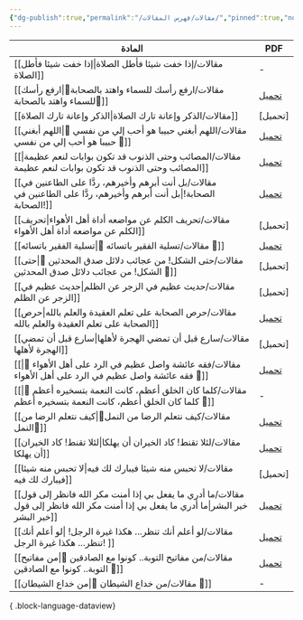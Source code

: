 ```yaml
---
{"dg-publish":true,"permalink":"/مقالات/فهرس المقالات/","pinned":true,"noteIcon":"✨"}
---
```



| المادة                                                                                                                                   | PDF                                  |
| ---------------------------------------------------------------------------------------------------------------------------------------- | ------------------------------------ |
| [[مقالات/إذا خفت شيئا فأطل الصلاة\|إذا خفت شيئا فأطل الصلاة]]                                                                         | \-                                   |
| [[مقالات/ارفع رأسك للسماء  واهتد بالصحابة📝\|ارفع رأسك للسماء  واهتد بالصحابة📝]]                                                     | [تحميل](https://t.me/AlMighwary/209) |
| [[مقالات/الذكر وإعانة تارك الصلاة\|الذكر وإعانة تارك الصلاة]]                                                                         | [تحميل]                              |
| [[مقالات/اللهم أبغني حبيبا هو أحب إلي من نفسي 📝\|اللهم أبغني حبيبا هو أحب إلي من نفسي 📝]]                                           | [تحميل](https://t.me/AlMighwary/212) |
| [[مقالات/المصائب وحتى الذنوب قد تكون بوابات لنعم عظيمة\|المصائب وحتى الذنوب قد تكون بوابات لنعم عظيمة]]                               | [تحميل](https://t.me/AlMighwary/157) |
| [[مقالات/بل أنت أبرهم وأخيرهم، ردَّا على الطاعنين في الصحابة!\|بل أنت أبرهم وأخيرهم، ردَّا على الطاعنين في الصحابة!]]                 | [تحميل](https://t.me/AlMighwary/142) |
| [[مقالات/تحريف الكلم عن مواضعه أداة أهل الأهواء\|تحريف الكلم عن مواضعه أداة أهل الأهواء]]                                             | [تحميل]                              |
| [[مقالات/تسلية الفقير باتسائه 📝\|تسلية الفقير باتسائه 📝]]                                                                           | [تحميل](https://t.me/AlMighwary/187) |
| [[مقالات/حتى الشكل! من عجائب دلائل صدق المحدثين 📝\|حتى الشكل! من عجائب دلائل صدق المحدثين 📝]]                                       | [تحميل]                              |
| [[مقالات/حديث عظيم في الزجر عن الظلم\|حديث عظيم في الزجر عن الظلم]]                                                                   | [تحميل]                              |
| [[مقالات/حرص الصحابة على تعلم العقيدة والعلم بالله\|حرص الصحابة على تعلم العقيدة والعلم بالله]]                                       | [تحميل](https://t.me/AlMighwary/153) |
| [[مقالات/سارع قبل أن تمضي الهجرة لأهلها\|سارع قبل أن تمضي الهجرة لأهلها]]                                                             | [تحميل]                              |
| [[مقالات/فقه عائشة واصل عظيم في الرد على أهل الأهواء 📝\|فقه عائشة واصل عظيم في الرد على أهل الأهواء 📝]]                             | [تحميل](https://t.me/AlMighwary/133) |
| [[مقالات/كلما كان الخلق أعظم، كانت النعمة بتسخيره أعظم 📝\|كلما كان الخلق أعظم، كانت النعمة بتسخيره أعظم 📝]]                         | \-                                   |
| [[مقالات/كيف نتعلم الرضا من النمل📝\|كيف نتعلم الرضا من النمل📝]]                                                                     | [تحميل](https://t.me/AlMighwary/205) |
| [[مقالات/لئلا تقنط! كاد الخيران أن يهلكا\|لئلا تقنط! كاد الخيران أن يهلكا]]                                                           | [تحميل](https://t.me/AlMighwary/128) |
| [[مقالات/لا تحبس منه شيئا فيبارك لك فيه\|لا تحبس منه شيئا فيبارك لك فيه]]                                                             | [تحميل]                              |
| [[مقالات/ما أدري ما يفعل بي إذا أمنت مكر الله فانظر إلى قول خير البشر\|ما أدري ما يفعل بي إذا أمنت مكر الله فانظر إلى قول خير البشر]] | [تحميل](https://t.me/AlMighwary/179) |
| [[مقالات/لو أعلم أنك تنظر... هكذا غيرة الرجل! \|لو أعلم أنك تنظر... هكذا غيرة الرجل! ]]                                               | [تحميل](https://t.me/AlMighwary/168) |
| [[مقالات/من مفاتيح التوبة.. كونوا مع الصادقين 📝\|من مفاتيح التوبة.. كونوا مع الصادقين 📝]]                                           | [تحميل](https://t.me/AlMighwary/216) |
| [[مقالات/من خداع الشيطان 📝\|من خداع الشيطان 📝]]                                                                                     | \-                                   |

{ .block-language-dataview}
